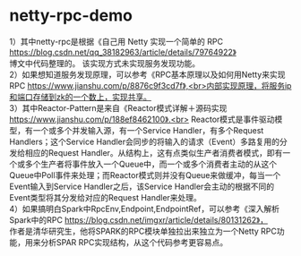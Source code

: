 # netty-rpc-demo
1）其中netty-rpc是根据《自己用 Netty 实现一个简单的 RPC https://blog.csdn.net/qq_38182963/article/details/79764922》 <br>博文中代码整理的。
该实现方式未实现服务发现功能。<br>
2）如果想知道服务发现原理，可以参考《RPC基本原理以及如何用Netty来实现RPC https://www.jianshu.com/p/8876c9f3cd7f》,<br>内部实现原理，将服务ip和端口存储到zk的一个数上，实现共享。<br>
3）其中Reactor-Pattern是来自《Reactor模式详解＋源码实现 https://www.jianshu.com/p/188ef8462100》.<br>
Reactor模式是事件驱动模型，有一个或多个并发输入源，有一个Service Handler，有多个Request Handlers；这个Service Handler会同步的将输入的请求（Event）多路复用的分发给相应的Request Handler。从结构上，这有点类似生产者消费者模式，即有一个或多个生产者将事件放入一个Queue中，而一个或多个消费者主动的从这个Queue中Poll事件来处理；而Reactor模式则并没有Queue来做缓冲，每当一个Event输入到Service Handler之后，该Service Handler会主动的根据不同的Event类型将其分发给对应的Request Handler来处理。<br>
4）如果搞明白Spark中RpcEnv,Endpoint,EndpointRef，可以参考《深入解析Spark中的RPC https://blog.csdn.net/imgxr/article/details/80131262》，<br>作者是清华研究生，他将SPARK的RPC模块单独拉出来独立为一个Netty RPC功能，用来分析SPAR RPC实现结构，从这个代码参考更容易点。<br>
